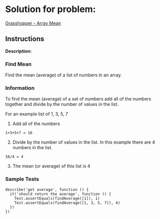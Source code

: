# Solution for problem:

[ Grasshopper - Array Mean](https://www.codewars.com/kata/55d277882e139d0b6000005d)

## Instructions

**Description:**

### Find Mean

Find the mean (average) of a list of numbers in an array.

### Information

To find the mean (average) of a set of numbers add all of the numbers together and divide by the number of values in the list.

For an example list of 1, 3, 5, 7

1. Add all of the numbers

```plaintext
1+3+5+7 = 16
```

2. Divide by the number of values in the list. In this example there are 4 numbers in the list.

```plaintext
16/4 = 4
```

3. The mean (or average) of this list is 4

### Sample Tests

```plaintext
describe('get average', function () {
  it('should return the average', function () {
    Test.assertEquals(findAverage([1]), 1)
    Test.assertEquals(findAverage([1, 3, 5, 7]), 4)
  })
})
```
